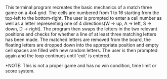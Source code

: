 This terminal program recreates the basic mechanics of a match three game on a 4x4 grid.
The cells are numbered from 1 to 16 starting from the top-left to the bottom-right. 
The user is prompted to enter a cell number as well as a letter representing one of 4 directions(W -> up, A -> left, S -> down, D -> right).
The program then swaps the letters in the two relevant positions and checks for whether a line of at least three matching letters has been made.
The matched letters are removed from the board, the floating letters are dropped down into the appropriate position and empty cell spaces are filled with new random letters.
The user is then prompted again and the loop continues until 'exit' is entered.

*NOTE: This is not a proper game and has no win condition, time limit or score system.
